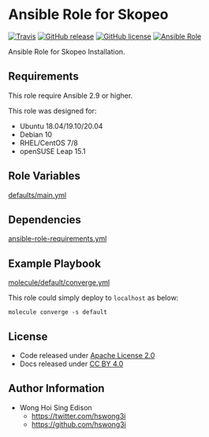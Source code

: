 # Ansible Role for Skopeo

[![Travis](https://img.shields.io/travis/com/alvistack/ansible-role-skopeo.svg)](https://travis-ci.com/alvistack/ansible-role-skopeo)
[![GitHub release](https://img.shields.io/github/release/alvistack/ansible-role-skopeo.svg)](https://github.com/alvistack/ansible-role-skopeo)
[![GitHub license](https://img.shields.io/github/license/alvistack/ansible-role-skopeo.svg)](https://github.com/alvistack/ansible-role-skopeo/blob/master/LICENSE)
[![Ansible Role](https://img.shields.io/badge/galaxy-alvistack.skopeo-blue.svg)](https://galaxy.ansible.com/alvistack/skopeo)

Ansible Role for Skopeo Installation.

## Requirements

This role require Ansible 2.9 or higher.

This role was designed for:

  - Ubuntu 18.04/19.10/20.04
  - Debian 10
  - RHEL/CentOS 7/8
  - openSUSE Leap 15.1

## Role Variables

[defaults/main.yml](defaults/main.yml)

## Dependencies

[ansible-role-requirements.yml](ansible-role-requirements.yml)

## Example Playbook

[molecule/default/converge.yml](molecule/default/converge.yml)

This role could simply deploy to `localhost` as below:

    molecule converge -s default

## License

  - Code released under [Apache License 2.0](LICENSE)
  - Docs released under [CC BY 4.0](http://creativecommons.org/licenses/by/4.0/)

## Author Information

  - Wong Hoi Sing Edison
      - <https://twitter.com/hswong3i>
      - <https://github.com/hswong3i>
